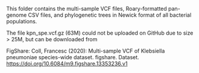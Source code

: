 This folder contains the multi-sample VCF files, Roary-formatted pan-genome CSV files, and phylogenetic trees in Newick format of all bacterial populations.

The file kpn_spe.vcf.gz (63M) could not be uploaded on GitHub due to size > 25M, but can be downloaded from 

FigShare: Coll, Francesc (2020): Multi-sample VCF of Klebsiella pneumoniae species-wide dataset. figshare. Dataset. https://doi.org/10.6084/m9.figshare.13353236.v1
